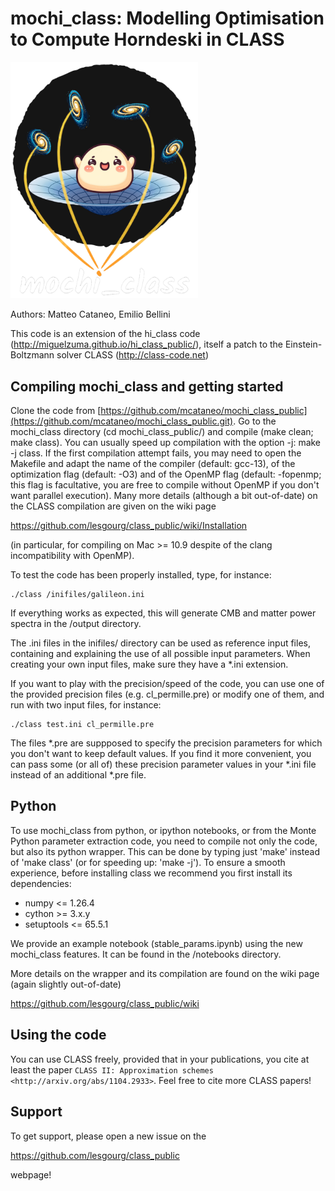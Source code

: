 mochi_class: Modelling Optimisation to Compute Horndeski in CLASS
==============================================

<p align="left">
  <img src="logos/mochi_class_logo_github_black_back.png" alt="mochi_class logo" width="300" />
</p>

Authors: Matteo Cataneo, Emilio Bellini

This code is an extension of the hi_class code (http://miguelzuma.github.io/hi_class_public/), itself a patch to the Einstein-Boltzmann solver CLASS (http://class-code.net) 


Compiling mochi_class and getting started
-----------------------------------

Clone the code from [https://github.com/mcataneo/mochi_class_public](https://github.com/mcataneo/mochi_class_public.git). 
Go to the mochi_class directory (cd mochi_class_public/) and compile (make clean;
make class). You can usually speed up compilation with the option -j:
make -j class. If the first compilation attempt fails, you may need to
open the Makefile and adapt the name of the compiler (default: gcc-13),
of the optimization flag (default: -O3) and of the OpenMP
flag (default: -fopenmp; this flag is facultative, you are free to
compile without OpenMP if you don't want parallel execution). 
Many more details (although a bit out-of-date) on the CLASS compilation are given on the
wiki page

https://github.com/lesgourg/class_public/wiki/Installation

(in particular, for compiling on Mac >= 10.9 despite of the clang
incompatibility with OpenMP).

To test the code has been properly installed, type, for instance:

    ./class /inifiles/galileon.ini

If everything works as expected, this will generate CMB and matter power spectra in the /output directory.

The <cosmology>.ini files in the inifiles/ directory can be used as reference input files, containing and
explaining the use of all possible input parameters. When creating
your own input files, make sure they have a *.ini
extension.

If you want to play with the precision/speed of the code, you can use
one of the provided precision files (e.g. cl_permille.pre) or modify
one of them, and run with two input files, for instance:

    ./class test.ini cl_permille.pre

The files *.pre are suppposed to specify the precision parameters for
which you don't want to keep default values. If you find it more
convenient, you can pass some (or all of) these precision parameter values in your *.ini
file instead of an additional *.pre file.

Python
------

To use mochi_class from python, or ipython notebooks, or from the Monte
Python parameter extraction code, you need to compile not only the
code, but also its python wrapper. This can be done by typing just
'make' instead of 'make class' (or for speeding up: 'make -j'). To ensure 
a smooth experience, before installing class we recommend you first install 
its dependencies:

  * numpy <= 1.26.4
  * cython >= 3.x.y
  * setuptools <= 65.5.1

We provide an example notebook (stable_params.ipynb) using the new mochi_class features. It can be found in the /notebooks directory.

More details on the wrapper and its compilation are found on the wiki page (again slightly out-of-date)

https://github.com/lesgourg/class_public/wiki


Using the code
--------------

You can use CLASS freely, provided that in your publications, you cite
at least the paper `CLASS II: Approximation schemes <http://arxiv.org/abs/1104.2933>`. Feel free to cite more CLASS papers!

Support
-------

To get support, please open a new issue on the

https://github.com/lesgourg/class_public

webpage!
